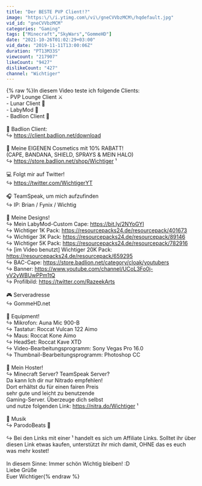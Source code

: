 ```yaml
---
title: "Der BESTE PVP Client!?"
image: "https:\/\/i.ytimg.com\/vi\/gneCVVbzMCM\/hqdefault.jpg"
vid_id: "gneCVVbzMCM"
categories: "Gaming"
tags: ["Minecraft","SkyWars","GommeHD"]
date: "2021-10-26T01:02:29+03:00"
vid_date: "2019-11-11T13:00:06Z"
duration: "PT13M33S"
viewcount: "217907"
likeCount: "9427"
dislikeCount: "427"
channel: "Wichtiger"
---
```

{% raw %}In diesem Video teste ich folgende Clients:<br />- PVP Lounge Client ⚔️<br />- Lunar Client 🔮<br />- LabyMod 💎 <br />- Badlion Client 👑<br /><br />👑 Badlion Client: <br />↪ <a rel="nofollow" target="blank" href="https://client.badlion.net/download">https://client.badlion.net/download</a><br /><br />🤠 Meine EIGENEN Cosmetics mit 10% RABATT! <br />(CAPE, BANDANA, SHIELD, SPRAYS &amp; MEIN HALO)<br />↪ <a rel="nofollow" target="blank" href="https://store.badlion.net/shop/Wichtiger">https://store.badlion.net/shop/Wichtiger</a> ¹<br /><br />💻 Folgt mir auf Twitter!<br />↪ <a rel="nofollow" target="blank" href="https://twitter.com/WichtigerYT">https://twitter.com/WichtigerYT</a> <br /><br />🎧 TeamSpeak, um mich aufzufinden<br />↪ IP: Brian / Fynix / Wichtig<br /><br />🎨 Meine Designs!<br />↪ Mein LabyMod-Custom Cape: <a rel="nofollow" target="blank" href="https://bit.ly/2NYoGYI">https://bit.ly/2NYoGYI</a><br />↪ Wichtiger 1K Pack: <a rel="nofollow" target="blank" href="https://resourcepacks24.de/resourcepack/401673">https://resourcepacks24.de/resourcepack/401673</a><br />↪ Wichtiger 3K Pack: <a rel="nofollow" target="blank" href="https://resourcepacks24.de/resourcepack/89146">https://resourcepacks24.de/resourcepack/89146</a><br />↪ Wichtiger 5K Pack: <a rel="nofollow" target="blank" href="https://resourcepacks24.de/resourcepack/782916">https://resourcepacks24.de/resourcepack/782916</a><br />↪ [im Video benutzt] Wichtiger 20K Pack: <a rel="nofollow" target="blank" href="https://resourcepacks24.de/resourcepack/659295">https://resourcepacks24.de/resourcepack/659295</a><br />↪ BAC-Cape: <a rel="nofollow" target="blank" href="https://store.badlion.net/category/cloak/youtubers">https://store.badlion.net/category/cloak/youtubers</a><br />↪ Banner: <a rel="nofollow" target="blank" href="https://www.youtube.com/channel/UCoL3Fo0j-yV2yWBUwPPm1tQ">https://www.youtube.com/channel/UCoL3Fo0j-yV2yWBUwPPm1tQ</a><br />↪ Profilbild: <a rel="nofollow" target="blank" href="https://twitter.com/RazeekArts">https://twitter.com/RazeekArts</a><br /><br />🎮 Serveradresse<br />↪ GommeHD.net<br /><br />🎥 Equipment!<br />↪ Mikrofon: Auna Mic 900-B <br />↪ Tastatur: Roccat Vulcan 122 Aimo<br />↪ Maus: Roccat Kone Aimo <br />↪ HeadSet: Roccat Kave XTD <br />↪ Video-Bearbeitungsprogramm: Sony Vegas Pro 16.0<br />↪ Thumbnail-Bearbeitungsprogramm: Photoshop CC <br /><br /> 🔗 Mein Hoster!<br />↪ Minecraft Server? TeamSpeak Server?<br />Da kann Ich dir nur Nitrado empfehlen!<br />Dort erhältst du für einen fairen Preis<br />sehr gute und leicht zu benutzende <br />Gaming-Server. Überzeuge dich selbst<br />und nutze folgenden Link: <a rel="nofollow" target="blank" href="https://nitra.do/Wichtiger">https://nitra.do/Wichtiger</a> ¹<br /><br />🎷 Musik<br />↪ ParodoBeats 🌈<br /><br />↪ Bei den Links mit einer ¹ handelt es sich um Affiliate Links. Solltet ihr über diesen Link etwas kaufen, unterstützt ihr mich damit, OHNE das es euch was mehr kostet!<br /><br />In diesem Sinne: Immer schön Wichtig bleiben! :D <br />Liebe Grüße <br />Euer Wichtiger{% endraw %}
